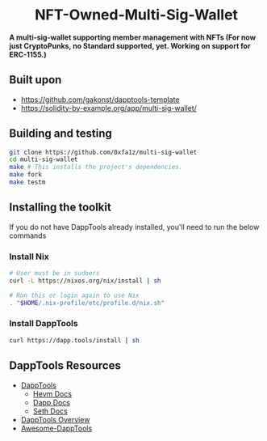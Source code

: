# <h1 align="center"> NFT-Owned-Multi-Sig-Wallet </h1>

**A multi-sig-wallet supporting member management with NFTs 
(For now just CryptoPunks, no Standard supported, yet. Working on support for ERC-1155.)**

## Built upon

* https://github.com/gakonst/dapptools-template
* https://solidity-by-example.org/app/multi-sig-wallet/

## Building and testing

```sh
git clone https://github.com/0xfa1z/multi-sig-wallet
cd multi-sig-wallet
make # This installs the project's dependencies.
make fork
make testm
```

## Installing the toolkit

If you do not have DappTools already installed, you'll need to run the below
commands

### Install Nix

```sh
# User must be in sudoers
curl -L https://nixos.org/nix/install | sh

# Run this or login again to use Nix
. "$HOME/.nix-profile/etc/profile.d/nix.sh"
```

### Install DappTools

```sh
curl https://dapp.tools/install | sh
```

## DappTools Resources

* [DappTools](https://dapp.tools)
    * [Hevm Docs](https://github.com/dapphub/dapptools/blob/master/src/hevm/README.md)
    * [Dapp Docs](https://github.com/dapphub/dapptools/tree/master/src/dapp/README.md)
    * [Seth Docs](https://github.com/dapphub/dapptools/tree/master/src/seth/README.md)
* [DappTools Overview](https://www.youtube.com/watch?v=lPinWgaNceM)
* [Awesome-DappTools](https://github.com/rajivpo/awesome-dapptools)
